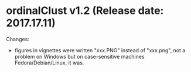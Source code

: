 ordinalClust v1.2 (Release date: 2017.17.11)
==============

Changes:
* figures in vignettes were written "xxx.PNG" instead of "xxx.png", not a problem on Windows but on case-sensitive machines Fedora/Debian/Linux, it was.
